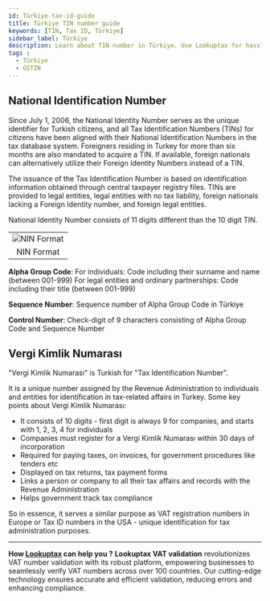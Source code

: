 ```yaml
---
id: Türkiye-tax-id-guide
title: Türkiye TIN number guide
keywords: [TIN, Tax ID, Türkiye]
sidebar_label: Türkiye
description: Learn about TIN number in Türkiye. Use Lookuptax for hassle-free tax id validation in Türkiye and other 100+ countries
tags : 
  - Türkiye
  - GSTIN
---
```


## National Identification Number
Since July 1, 2006, the National Identity Number serves as the unique identifier for Turkish citizens, and all Tax Identification Numbers (TINs) for citizens have been aligned with their National Identification Numbers in the tax database system. Foreigners residing in Turkey for more than six months are also mandated to acquire a TIN. If available, foreign nationals can alternatively utilize their Foreign Identity Numbers instead of a TIN. 

The issuance of the Tax Identification Number is based on identification information obtained through central taxpayer registry files. TINs are provided to legal entities, legal entities with no tax liability, foreign nationals lacking a Foreign Identity number, and foreign legal entities.

National Identity Number consists of 11 digits different than the 10 digit TIN.

<table align="center"><tr><td>
  <img src="/docs/img/taxid/nin.PNG" alt="NIN Format"/>
  </td></tr>
  <tr><td align="center">NIN Format</td></tr>
</table>

**Alpha Group Code**: For individuals: Code including their surname and name (between 001-999) For legal entities and ordinary partnerships: Code including their title (between 001-999)

**Sequence Number**: Sequence number of Alpha Group Code in Türkiye

**Control Number**: Check-digit of 9 characters consisting of Alpha Group Code and Sequence
Number


## Vergi Kimlik Numarası

"Vergi Kimlik Numarası" is Turkish for "Tax Identification Number".

It is a unique number assigned by the Revenue Administration to individuals and entities for identification in tax-related affairs in Turkey. Some key points about Vergi Kimlik Numarası:

- It consists of 10 digits - first digit is always 9 for companies, and starts with 1, 2, 3, 4 for individuals
- Companies must register for a Vergi Kimlik Numarası within 30 days of incorporation
- Required for paying taxes, on invoices, for government procedures like tenders etc
- Displayed on tax returns, tax payment forms
- Links a person or company to all their tax affairs and records with the Revenue Administration
- Helps government track tax compliance

So in essence, it serves a similar purpose as VAT registration numbers in Europe or Tax ID numbers in the USA - unique identification for tax administration purposes.

----
**How [Lookuptax](https://lookuptax.com/) can help you ?**
**Lookuptax VAT validation** revolutionizes VAT number validation with its robust platform, empowering businesses to seamlessly verify VAT numbers across over 100 countries. Our cutting-edge technology ensures accurate and efficient validation, reducing errors and enhancing compliance.



